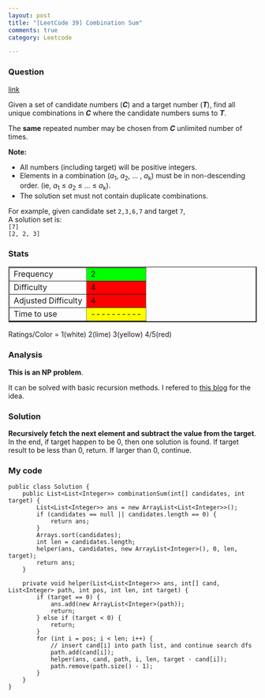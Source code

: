 ```yaml
---
layout: post
title: "[LeetCode 39] Combination Sum"
comments: true
category: Leetcode

---
```



### Question 
[link](http://oj.leetcode.com/problems/combination-sum/)

<div class="question-content">
            <p></p><p>
Given a set of candidate numbers (<b><i>C</i></b>) and a target number (<b><i>T</i></b>), find all unique combinations in <b><i>C</i></b> where the candidate numbers sums to <b><i>T</i></b>. 
</p>

<p>The <b>same</b> repeated number may be chosen from <b><i>C</i></b> unlimited number of times.
</p>

<p><b>Note:</b><br>
</p><ul>
<li>All numbers (including target) will be positive integers.</li>
<li>Elements in a combination (<i>a</i><sub>1</sub>, <i>a</i><sub>2</sub>, … , <i>a</i><sub>k</sub>) must be in non-descending order. (ie, <i>a</i><sub>1</sub> ≤ <i>a</i><sub>2</sub> ≤ … ≤ <i>a</i><sub>k</sub>).</li>
<li>The solution set must not contain duplicate combinations.</li>
</ul>
<p></p>

<p>
For example, given candidate set <code>2,3,6,7</code> and target <code>7</code>, <br>
A solution set is: <br>
<code>[7]</code> <br>
<code>[2, 2, 3]</code> <br>
</p>
<p></p>
          </div>

### Stats
<table border="2">
	<tr>
		<td>Frequency</td>
		<td bgcolor="lime">2</td>
	</tr>
	<tr>
		<td>Difficulty</td>
		<td bgcolor="red">4</td>
	</tr>
	<tr>
		<td>Adjusted Difficulty</td>
		<td bgcolor="red">4</td>
	</tr>
	<tr>
		<td>Time to use</td>
		<td bgcolor="yellow">----------</td>
	</tr>
</table>

Ratings/Color = 1(white) 2(lime) 3(yellow) 4/5(red)

### Analysis

__This is an NP problem__. 

It can be solved with basic recursion methods. I refered to [this blog](http://blog.csdn.net/linhuanmars/article/details/20828631) for the idea. 

### Solution

__Recursively fetch the next element and subtract the value from the target__. In the end, if target happen to be 0, then one solution is found. If target result to be less than 0, return. If larger than 0, continue. 

### My code 

    public class Solution {
        public List<List<Integer>> combinationSum(int[] candidates, int target) {
            List<List<Integer>> ans = new ArrayList<List<Integer>>();
            if (candidates == null || candidates.length == 0) {
                return ans;
            }
            Arrays.sort(candidates);
            int len = candidates.length;
            helper(ans, candidates, new ArrayList<Integer>(), 0, len, target);
            return ans;
        }

        private void helper(List<List<Integer>> ans, int[] cand, List<Integer> path, int pos, int len, int target) {
            if (target == 0) {
                ans.add(new ArrayList<Integer>(path));
                return;
            } else if (target < 0) {
                return;
            }
            for (int i = pos; i < len; i++) {
                // insert cand[i] into path list, and continue search dfs
                path.add(cand[i]);
                helper(ans, cand, path, i, len, target - cand[i]);
                path.remove(path.size() - 1);
            }
        }
    }
